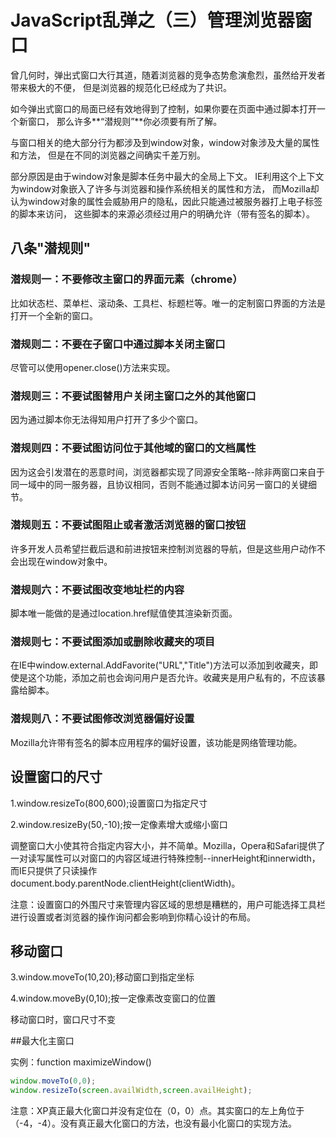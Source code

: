 # JavaScript乱弹之（三）管理浏览器窗口

曾几何时，弹出式窗口大行其道，随着浏览器的竞争态势愈演愈烈，虽然给开发者带来极大的不便，
但是浏览器的规范化已经成为了共识。

如今弹出式窗口的局面已经有效地得到了控制，如果你要在页面中通过脚本打开一个新窗口，
那么许多**“潜规则”**你必须要有所了解。

与窗口相关的绝大部分行为都涉及到window对象，window对象涉及大量的属性和方法，
但是在不同的浏览器之间确实千差万别。

部分原因是由于window对象是脚本任务中最大的全局上下文。
IE利用这个上下文为window对象嵌入了许多与浏览器和操作系统相关的属性和方法，
而Mozilla却认为window对象的属性会威胁用户的隐私，因此只能通过被服务器打上电子标签的脚本来访问，
这些脚本的来源必须经过用户的明确允许（带有签名的脚本）。


## 八条"潜规则"
### 潜规则一：不要修改主窗口的界面元素（chrome）
比如状态栏、菜单栏、滚动条、工具栏、标题栏等。唯一的定制窗口界面的方法是打开一个全新的窗口。
### 潜规则二：不要在子窗口中通过脚本关闭主窗口
尽管可以使用opener.close()方法来实现。
### 潜规则三：不要试图替用户关闭主窗口之外的其他窗口
因为通过脚本你无法得知用户打开了多少个窗口。
### 潜规则四：不要试图访问位于其他域的窗口的文档属性
因为这会引发潜在的恶意时间，浏览器都实现了同源安全策略--除非两窗口来自于同一域中的同一服务器，且协议相同，否则不能通过脚本访问另一窗口的关键细节。
### 潜规则五：不要试图阻止或者激活浏览器的窗口按钮
许多开发人员希望拦截后退和前进按钮来控制浏览器的导航，但是这些用户动作不会出现在window对象中。
### 潜规则六：不要试图改变地址栏的内容
脚本唯一能做的是通过location.href赋值使其渲染新页面。
### 潜规则七：不要试图添加或删除收藏夹的项目
在IE中window.external.AddFavorite("URL","Title")方法可以添加到收藏夹，即使是这个功能，添加之前也会询问用户是否允许。收藏夹是用户私有的，不应该暴露给脚本。
### 潜规则八：不要试图修改浏览器偏好设置
Mozilla允许带有签名的脚本应用程序的偏好设置，该功能是网络管理功能。

## 设置窗口的尺寸
1.window.resizeTo(800,600);设置窗口为指定尺寸

2.window.resizeBy(50,-10);按一定像素增大或缩小窗口

调整窗口大小使其符合指定内容大小，并不简单。Mozilla，Opera和Safari提供了一对读写属性可以对窗口的内容区域进行特殊控制--innerHeight和innerwidth，而IE只提供了只读操作document.body.parentNode.clientHeight(clientWidth)。

注意：设置窗口的外围尺寸来管理内容区域的思想是糟糕的，用户可能选择工具栏进行设置或者浏览器的操作询问都会影响到你精心设计的布局。
## 移动窗口
3.window.moveTo(10,20);移动窗口到指定坐标

4.window.moveBy(0,10);按一定像素改变窗口的位置

移动窗口时，窗口尺寸不变

##最大化主窗口

实例：function maximizeWindow()

```js
window.moveTo(0,0);
window.resizeTo(screen.availWidth,screen.availHeight);
```

注意：XP真正最大化窗口并没有定位在（0，0）点。其实窗口的左上角位于（-4，-4）。没有真正最大化窗口的方法，也没有最小化窗口的实现方法。